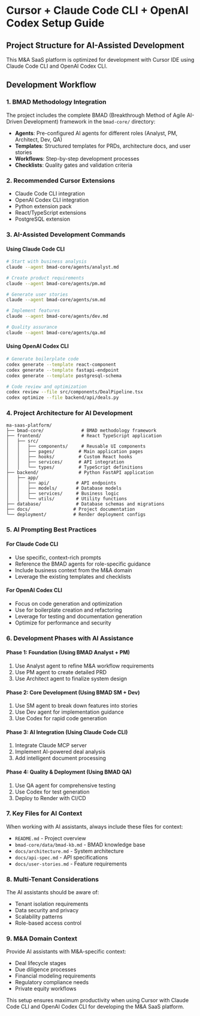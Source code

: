 # Cursor + Claude Code CLI + OpenAI Codex Setup Guide

## Project Structure for AI-Assisted Development

This M&A SaaS platform is optimized for development with Cursor IDE using Claude Code CLI and OpenAI Codex CLI.

## Development Workflow

### 1. BMAD Methodology Integration

The project includes the complete BMAD (Breakthrough Method of Agile AI-Driven Development) framework in the `bmad-core/` directory:

- **Agents**: Pre-configured AI agents for different roles (Analyst, PM, Architect, Dev, QA)
- **Templates**: Structured templates for PRDs, architecture docs, and user stories
- **Workflows**: Step-by-step development processes
- **Checklists**: Quality gates and validation criteria

### 2. Recommended Cursor Extensions

- Claude Code CLI integration
- OpenAI Codex CLI integration
- Python extension pack
- React/TypeScript extensions
- PostgreSQL extension

### 3. AI-Assisted Development Commands

#### Using Claude Code CLI

```bash
# Start with business analysis
claude --agent bmad-core/agents/analyst.md

# Create product requirements
claude --agent bmad-core/agents/pm.md

# Generate user stories
claude --agent bmad-core/agents/sm.md

# Implement features
claude --agent bmad-core/agents/dev.md

# Quality assurance
claude --agent bmad-core/agents/qa.md
```

#### Using OpenAI Codex CLI

```bash
# Generate boilerplate code
codex generate --template react-component
codex generate --template fastapi-endpoint
codex generate --template postgresql-schema

# Code review and optimization
codex review --file src/components/DealPipeline.tsx
codex optimize --file backend/api/deals.py
```

### 4. Project Architecture for AI Development

```
ma-saas-platform/
├── bmad-core/              # BMAD methodology framework
├── frontend/               # React TypeScript application
│   ├── src/
│   │   ├── components/     # Reusable UI components
│   │   ├── pages/         # Main application pages
│   │   ├── hooks/         # Custom React hooks
│   │   ├── services/      # API integration
│   │   └── types/         # TypeScript definitions
├── backend/               # Python FastAPI application
│   ├── app/
│   │   ├── api/          # API endpoints
│   │   ├── models/       # Database models
│   │   ├── services/     # Business logic
│   │   └── utils/        # Utility functions
├── database/             # Database schemas and migrations
├── docs/                # Project documentation
└── deployment/          # Render deployment configs
```

### 5. AI Prompting Best Practices

#### For Claude Code CLI

- Use specific, context-rich prompts
- Reference the BMAD agents for role-specific guidance
- Include business context from the M&A domain
- Leverage the existing templates and checklists

#### For OpenAI Codex CLI

- Focus on code generation and optimization
- Use for boilerplate creation and refactoring
- Leverage for testing and documentation generation
- Optimize for performance and security

### 6. Development Phases with AI Assistance

#### Phase 1: Foundation (Using BMAD Analyst + PM)

1. Use Analyst agent to refine M&A workflow requirements
2. Use PM agent to create detailed PRD
3. Use Architect agent to finalize system design

#### Phase 2: Core Development (Using BMAD SM + Dev)

1. Use SM agent to break down features into stories
2. Use Dev agent for implementation guidance
3. Use Codex for rapid code generation

#### Phase 3: AI Integration (Using Claude Code CLI)

1. Integrate Claude MCP server
2. Implement AI-powered deal analysis
3. Add intelligent document processing

#### Phase 4: Quality & Deployment (Using BMAD QA)

1. Use QA agent for comprehensive testing
2. Use Codex for test generation
3. Deploy to Render with CI/CD

### 7. Key Files for AI Context

When working with AI assistants, always include these files for context:

- `README.md` - Project overview
- `bmad-core/data/bmad-kb.md` - BMAD knowledge base
- `docs/architecture.md` - System architecture
- `docs/api-spec.md` - API specifications
- `docs/user-stories.md` - Feature requirements

### 8. Multi-Tenant Considerations

The AI assistants should be aware of:

- Tenant isolation requirements
- Data security and privacy
- Scalability patterns
- Role-based access control

### 9. M&A Domain Context

Provide AI assistants with M&A-specific context:

- Deal lifecycle stages
- Due diligence processes
- Financial modeling requirements
- Regulatory compliance needs
- Private equity workflows

This setup ensures maximum productivity when using Cursor with Claude Code CLI and OpenAI Codex CLI for developing the M&A SaaS platform.
